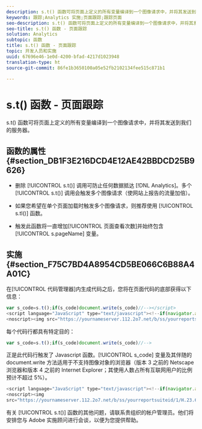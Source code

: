 ```yaml
---
description: s.t() 函数可将页面上定义的所有变量编译到一个图像请求中，并将其发送到我们的服务器。
keywords: 跟踪;Analytics 实施;页面跟踪;跟踪页面
seo-description: s.t() 函数可将页面上定义的所有变量编译到一个图像请求中，并将其发送到我们的服务器。
seo-title: s.t() 函数 - 页面跟踪
solution: Analytics
subtopic: 函数
title: s.t() 函数 - 页面跟踪
topic: 开发人员和实施
uuid: 67696e46-1e0d-4200-bfad-4217d1023948
translation-type: ht
source-git-commit: 86fe1b3650100a05e52fb2102134fee515c871b1

---
```



# s.t() 函数 - 页面跟踪

s.t() 函数可将页面上定义的所有变量编译到一个图像请求中，并将其发送到我们的服务器。

## 函数的属性 {#section_DB1F3E216DCD4E12AE42BBDCD25B9626}

* 删除 [!UICONTROL s.t()] 调用可防止任何数据抵达 [!DNL Analytics]。多个 [!UICONTROL s.t()] 调用会触发多个图像请求（使网站上报告的流量加倍）。

* 如果您希望在单个页面加载时触发多个图像请求，则推荐使用 [!UICONTROL s.tl()] 函数。
* 触发此函数将一直增加[!UICONTROL 页面查看次数]并始终包含 [!UICONTROL s.pageName] 变量。

## 实施 {#section_F75C7BD4A8954CD5BE066C6B88A4A01C}

在[!UICONTROL 代码管理器]内生成代码之后，您将在页面代码的底部获得以下信息：

```js
var s_code=s.t();if(s_code)document.write(s_code)//--></script> 
<script language="JavaScript" type="text/javascript"><!--if(navigator.appVersion.indexOf('MSIE')>=0)document.write(unescape('%3C')+'\!-'+'-')//--></script> 
<noscript><img src="https://yournameserver.112.2o7.net/b/ss/yourreportsuiteid/1/H.23.6--NS/0" height="1" width="1" border="0" alt="" /></noscript> 
```

每个代码行都具有特定目的：

```js
var s_code=s.t();if(s_code)document.write(s_code)//-->
```

正是此代码行触发了 Javascript 函数。[!UICONTROL s_code] 变量及其伴随的 document.write 方法适用于不支持图像对象的浏览器（版本 3 之前的 Netscape 浏览器和版本 4 之前的 Internet Explorer；其使用人数占所有互联网用户的比例预计不超过 5%）。

```js
<script language="JavaScript" type="text/javascript"><!--if(navigator.appVersion.indexOf('MSIE')>=0)document.write(unescape('%3C')+'\!-'+'-')//--></script> 
<noscript><img  
src="https://yournameserver.112.2o7.net/b/ss/yourreportsuiteid/1/H.23.6--NS/0" height="1" width="1" border="0" alt="" />
```

有关 [!UICONTROL s.t()] 函数的其他问题，请联系贵组织的帐户管理员。他们将安排您与 Adobe 实施顾问进行会谈，以便为您提供帮助。
